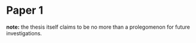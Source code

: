 # Paper 1

**note:** the thesis itself claims to be no more than a prolegomenon for future investigations.
